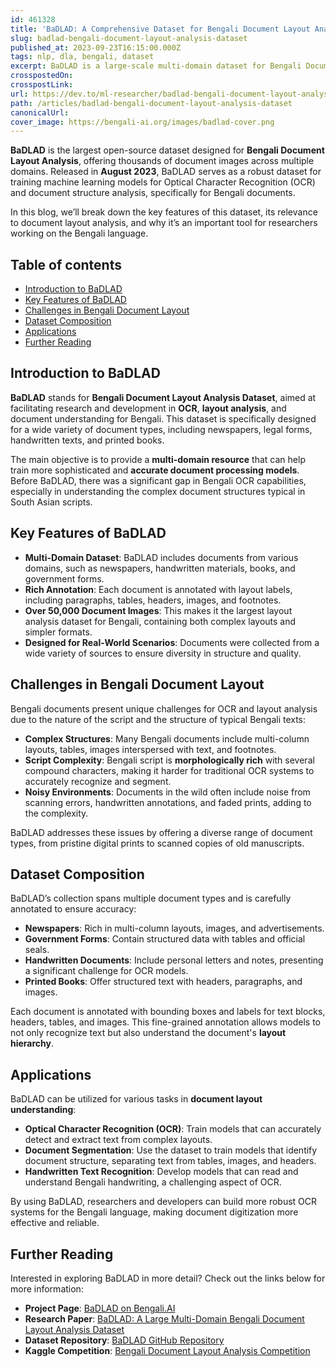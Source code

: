 ```yaml
---
id: 461328
title: 'BaDLAD: A Comprehensive Dataset for Bengali Document Layout Analysis'
slug: badlad-bengali-document-layout-analysis-dataset
published_at: 2023-09-23T16:15:00.000Z
tags: nlp, dla, bengali, dataset
excerpt: BaDLAD is a large-scale multi-domain dataset for Bengali Document Layout Analysis. This blog post explores its features and how it advances document understanding and OCR models for Bengali.
crosspostedOn:
crosspostLink:
url: https://dev.to/ml-researcher/badlad-bengali-document-layout-analysis-dataset
path: /articles/badlad-bengali-document-layout-analysis-dataset
canonicalUrl:
cover_image: https://bengali-ai.org/images/badlad-cover.png
---
```


**BaDLAD** is the largest open-source dataset designed for **Bengali Document Layout Analysis**, offering thousands of document images across multiple domains. Released in **August 2023**, BaDLAD serves as a robust dataset for training machine learning models for Optical Character Recognition (OCR) and document structure analysis, specifically for Bengali documents.

In this blog, we’ll break down the key features of this dataset, its relevance to document layout analysis, and why it’s an important tool for researchers working on the Bengali language.

## Table of contents

- [Introduction to BaDLAD](#introduction-to-badlad)
- [Key Features of BaDLAD](#key-features-of-badlad)
- [Challenges in Bengali Document Layout](#challenges-in-bengali-document-layout)
- [Dataset Composition](#dataset-composition)
- [Applications](#applications)
- [Further Reading](#further-reading)

## Introduction to BaDLAD

**BaDLAD** stands for **Bengali Document Layout Analysis Dataset**, aimed at facilitating research and development in **OCR**, **layout analysis**, and document understanding for Bengali. This dataset is specifically designed for a wide variety of document types, including newspapers, legal forms, handwritten texts, and printed books.

The main objective is to provide a **multi-domain resource** that can help train more sophisticated and **accurate document processing models**. Before BaDLAD, there was a significant gap in Bengali OCR capabilities, especially in understanding the complex document structures typical in South Asian scripts.

## Key Features of BaDLAD

- **Multi-Domain Dataset**: BaDLAD includes documents from various domains, such as newspapers, handwritten materials, books, and government forms.
- **Rich Annotation**: Each document is annotated with layout labels, including paragraphs, tables, headers, images, and footnotes.
- **Over 50,000 Document Images**: This makes it the largest layout analysis dataset for Bengali, containing both complex layouts and simpler formats.
- **Designed for Real-World Scenarios**: Documents were collected from a wide variety of sources to ensure diversity in structure and quality.

## Challenges in Bengali Document Layout

Bengali documents present unique challenges for OCR and layout analysis due to the nature of the script and the structure of typical Bengali texts:

- **Complex Structures**: Many Bengali documents include multi-column layouts, tables, images interspersed with text, and footnotes.
- **Script Complexity**: Bengali script is **morphologically rich** with several compound characters, making it harder for traditional OCR systems to accurately recognize and segment.
- **Noisy Environments**: Documents in the wild often include noise from scanning errors, handwritten annotations, and faded prints, adding to the complexity.

BaDLAD addresses these issues by offering a diverse range of document types, from pristine digital prints to scanned copies of old manuscripts.

## Dataset Composition

BaDLAD’s collection spans multiple document types and is carefully annotated to ensure accuracy:

- **Newspapers**: Rich in multi-column layouts, images, and advertisements.
- **Government Forms**: Contain structured data with tables and official seals.
- **Handwritten Documents**: Include personal letters and notes, presenting a significant challenge for OCR models.
- **Printed Books**: Offer structured text with headers, paragraphs, and images.

Each document is annotated with bounding boxes and labels for text blocks, headers, tables, and images. This fine-grained annotation allows models to not only recognize text but also understand the document's **layout hierarchy**.

## Applications

BaDLAD can be utilized for various tasks in **document layout understanding**:

- **Optical Character Recognition (OCR)**: Train models that can accurately detect and extract text from complex layouts.
- **Document Segmentation**: Use the dataset to train models that identify document structure, separating text from tables, images, and headers.
- **Handwritten Text Recognition**: Develop models that can read and understand Bengali handwriting, a challenging aspect of OCR.

By using BaDLAD, researchers and developers can build more robust OCR systems for the Bengali language, making document digitization more effective and reliable.

## Further Reading

Interested in exploring BaDLAD in more detail? Check out the links below for more information:

- **Project Page**: [BaDLAD on Bengali.AI](https://bengaliai.github.io/badlad)
- **Research Paper**: [BaDLAD: A Large Multi-Domain Bengali Document Layout Analysis Dataset](https://arxiv.org/abs/2303.05325)
- **Dataset Repository**: [BaDLAD GitHub Repository](https://github.com/BengaliAI/BADLAD)
- **Kaggle Competition**: [Bengali Document Layout Analysis Competition](https://www.kaggle.com/competitions/dlsprint2)
